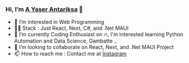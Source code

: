 ### Hi, I’m [A Yaser Antariksa](https://yaserantariksa.github.io/) 👋 
- 👀 I’m interested in Web Programming
- 🐱‍👤 Stack : Just React, Next, C#, and .Net MAUI
- 🌱 I’m currently Coding Enthusiast on 🔥, I'm interested learning Python Automation and Data Science, Gambatte ..
- 💞️ I’m looking to collaborate on React, Next, and .Net MAUI Project
- 📫 How to reach me : Contact me at [Instagram](https://www.instagram.com/yaserantariksa/)

<!---
yaserantariksa/yaserantariksa is a ✨ special ✨ repository because its `README.md` (this file) appears on your GitHub profile.
You can click the Preview link to take a look at your changes.
--->
